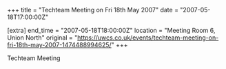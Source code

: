 +++
title = "Techteam Meeting on Fri 18th May 2007"
date = "2007-05-18T17:00:00Z"

[extra]
end_time = "2007-05-18T18:00:00Z"
location = "Meeting Room 6, Union North"
original = "https://uwcs.co.uk/events/techteam-meeting-on-fri-18th-may-2007-1474488994625/"
+++

Techteam Meeting

